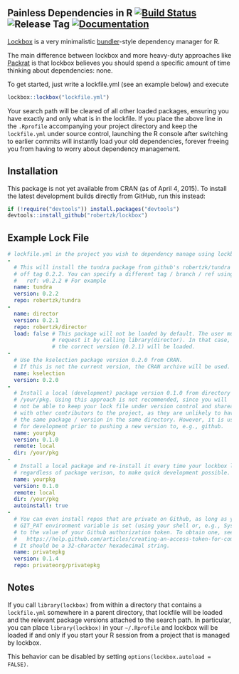 Painless Dependencies in R [![Build Status](https://img.shields.io/travis/robertzk/lockbox.svg)](https://travis-ci.org/robertzk/lockbox) ![Release Tag](https://img.shields.io/github/tag/robertzk/lockbox.svg) [![Documentation](https://img.shields.io/badge/rocco--docs-%E2%9C%93-blue.svg)](http://robertzk.github.io/lockbox/)
-------------

[Lockbox](https://screen.yahoo.com/gore-bush-first-debate-strategery-050000058.html) is
a very minimalistic [bundler](http://bundler.io/)-style dependency manager for R.

The main difference between lockbox and more heavy-duty approaches like [Packrat](https://github.com/rstudio/packrat)
is that lockbox believes you should spend a specific amount of time
thinking about dependencies: none.

To get started, just write a lockfile.yml (see an example below) and execute

```r
lockbox::lockbox("lockfile.yml")
```

Your search path will be cleared of all other loaded packages, ensuring you
have exactly and only what is in the lockfile. If you place the above line
in the `.Rprofile` accompanying your project directory and keep the 
`lockfile.yml` under source control, launching the R console after
switching to earlier commits will instantly load your old dependencies,
forever freeing you from having to worry about dependency management.

Installation
------------

This package is not yet available from CRAN (as of April 4, 2015).
To install the latest development builds directly from GitHub, run this instead:

```R
if (!require("devtools")) install.packages("devtools")
devtools::install_github("robertzk/lockbox")
```

Example Lock File
-----------------

```yml
# lockfile.yml in the project you wish to dependency manage using lockbox
-
  # This will install the tundra package from github's robertzk/tundra repo
  # off tag 0.2.2. You can specify a different tag / branch / ref using:
  #   ref: v0.2.2 # For example
  name: tundra
  version: 0.2.2
  repo: robertzk/tundra
-
  name: director
  version: 0.2.1
  repo: robertzk/director
  load: false # This package will not be loaded by default. The user must
              # request it by calling library(director). In that case,
              # the correct version (0.2.1) will be loaded.
-
  # Use the kselection package version 0.2.0 from CRAN.
  # If this is not the current version, the CRAN archive will be used.
  name: kselection
  version: 0.2.0
-
  # Install a local (development) package version 0.1.0 from directory
  # /your/pkg. Using this approach is not recommended, since you will
  # not be able to keep your lock file under version control and shareable
  # with other contributors to the project, as they are unlikely to have
  # the same package / version in the same directory. However, it is useful
  # for development prior to pushing a new version to, e.g., github.
  name: yourpkg
  version: 0.1.0
  remote: local
  dir: /your/pkg
-
  # Install a local package and re-install it every time your lockbox loads
  # regardless of package verison, to make quick development possible.
  name: yourpkg
  version: 0.1.0
  remote: local
  dir: /your/pkg
  autoinstall: true
-
  # You can even install repos that are private on Github, as long as your
  # GIT_PAT environment variable is set (using your shell or, e.g., Sys.setenv)
  # to the value of your Github authorization token. To obtain one, see:
  #   https://help.github.com/articles/creating-an-access-token-for-command-line-use/
  # It should be a 32-character hexadecimal string.
  name: privatepkg
  version: 0.1.4
  repo: privateorg/privatepkg
```

Notes
-----

If you call `library(lockbox)` from within a directory that contains
a `lockfile.yml` somewhere in a parent directory, that lockfile
will be loaded and the relevant package versions attached to the 
search path. In particular, you can place `library(lockbox)` in
your `~/.Rprofile` and lockbox will be loaded if and only if
you start your R session from a project that is managed by lockbox.

This behavior can be disabled by setting `options(lockbox.autoload = FALSE)`.
